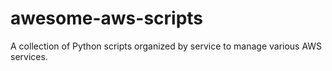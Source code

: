 # awesome-aws-scripts
A collection of Python scripts organized by service to manage various AWS services.
